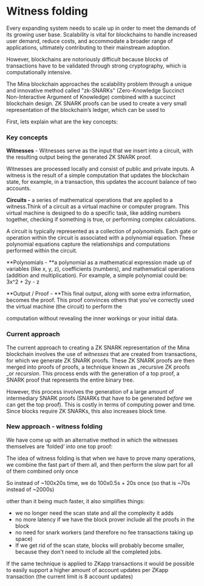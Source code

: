 

# Witness folding

Every expanding system needs to scale up in order to meet the demands of its growing user base. Scalability is vital for blockchains to handle increased user demand, reduce costs, and accommodate a broader range of applications, ultimately contributing to their mainstream adoption. 

However, blockchains are notoriously difficult because blocks of transactions have to be validated through strong cryptography, which is computationally intensive.

The Mina blockchain approaches the scalability problem through a unique and innovative method called "zk-SNARKs" (Zero-Knowledge Succinct Non-Interactive Argument of Knowledge) combined with a succinct blockchain design. ZK SNARK proofs can be used to create a very small representation of the blockchain’s ledger, which can be used to  

First, lets explain what are the key concepts:


### Key concepts

**Witnesses** - Witnesses serve as the input that we insert into a circuit, with the resulting output being the generated ZK SNARK proof. 

Witnesses are processed locally and consist of public and private inputs. A witness is the result of a simple computation that updates the blockchain state, for example, in a transaction, this updates the account balance of two accounts.

**Circuits -** a series of mathematical operations that are applied to a witness.Think of a circuit as a virtual machine or computer program. This virtual machine is designed to do a specific task, like adding numbers together, checking if something is true, or performing complex calculations. 

A circuit is typically represented as a collection of _polynomials_. Each gate or operation within the circuit is associated with a polynomial equation. These polynomial equations capture the relationships and computations performed within the circuit.

**Polynomials - **a polynomial as a mathematical expression made up of variables (like x, y, z), coefficients (numbers), and mathematical operations (addition and multiplication). For example, a simple polynomial could be: 3x^2 + 2y - z

**Output / Proof - **This final output, along with some extra information, becomes the proof. This proof convinces others that you've correctly used the virtual machine (the circuit) to perform the 

computation without revealing the inner workings or your initial data.


### Current approach

The current approach to creating a ZK SNARK representation of the Mina blockchain involves the use of _witnesses_ that are created from transactions, for which we generate ZK SNARK proofs. These ZK SNARK proofs are then merged into proofs of proofs,  a technique known as _recursive ZK proofs _or _recursion_. This process ends with the generation of a top proof, a SNARK proof that represents the entire binary tree.




However, this process involves the generation of a large amount of intermediary SNARK proofs (SNARKs that have to be generated _before_ we can get the top proof). This is costly in terms of computing power and time. Since blocks require ZK SNARKs, this also increases block time. 


### New approach - witness folding

We have come up with an alternative method in which the witnesses themselves are ‘folded’ into one top proof:





The idea of witness folding is that when we have to prove many operations, we combine the fast part of them all, and then perform the slow part for all of them combined only once

So instead of ~100x20s time, we do 100x0.5s + 20s once (so that is ~70s instead of ~2000s)

other than it being much faster, it also simplifies things:



* we no longer need the scan state and all the complexity it adds
* no more latency if we have the block prover include all the proofs in the block
* no need for snark workers (and therefore no fee transactions taking up space)
* If we get rid of the scan state, blocks will probably become smaller, because they don't need to include all the completed jobs.

If the same technique is applied to ZKapp transactions it would be possible to easily support a higher amount of account updates per ZKapp transaction (the current limit is 8 account updates)
